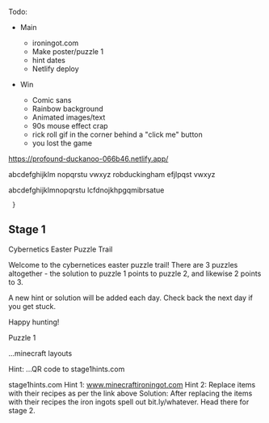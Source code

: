 Todo:
- Main
  - ironingot.com
  - Make poster/puzzle 1
  - hint dates
  - Netlify deploy

- Win
  - Comic sans
  - Rainbow background
  - Animated images/text
  - 90s mouse effect crap
  - rick roll gif in the corner behind a "click me" button
  - you lost the game

https://profound-duckanoo-066b46.netlify.app/

abcdefghijklm nopqrstu vwxyz
robduckingham efjlpqst vwxyz

abcdefghijklmnopqrstu
lcfdnojkhpgqmibrsatue

	 }

## Stage 1

Cybernetics Easter Puzzle Trail

Welcome to the cybernetices easter puzzle trail! There are 3 puzzles altogether - the solution to puzzle 1 points to puzzle 2, and likewise 2 points to 3.

A new hint or solution will be added each day. Check back the next day if you get stuck.

Happy hunting!

Puzzle 1

...minecraft layouts

Hint: ...QR code to stage1hints.com

stage1hints.com
Hint 1: www.minecraftironingot.com
Hint 2: Replace items with their recipes as per the link above
Solution: After replacing the items with their recipes the iron ingots spell out bit.ly/whatever. Head there for stage 2.